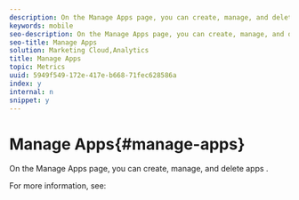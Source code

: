 ```yaml
---
description: On the Manage Apps page, you can create, manage, and delete apps .
keywords: mobile
seo-description: On the Manage Apps page, you can create, manage, and delete apps .
seo-title: Manage Apps
solution: Marketing Cloud,Analytics
title: Manage Apps
topic: Metrics
uuid: 5949f549-172e-417e-b668-71fec628586a
index: y
internal: n
snippet: y
---
```


# Manage Apps{#manage-apps}

On the Manage Apps page, you can create, manage, and delete apps .

For more information, see: 
